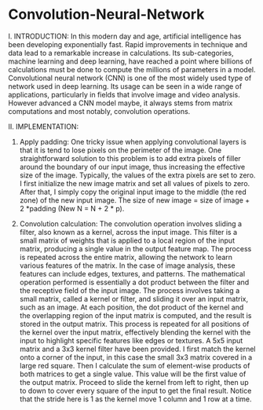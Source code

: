 # Convolution-Neural-Network
I.	INTRODUCTION:
In this modern day and age, artificial intelligence has been developing exponentially fast. Rapid improvements in technique and data lead to a remarkable increase in calculations. Its sub-categories, machine learning and deep learning, have reached a point where billions of calculations must be done to compute the millions of parameters in a model.
Convolutional neural network (CNN) is one of the most widely used type of network used in deep learning. Its usage can be seen in a wide range of applications, particularly in fields that involve image and video analysis. However advanced a CNN model maybe, it always stems from matrix computations and most notably, convolution operations.

II.	IMPLEMENTATION:
1.	Apply padding:
One tricky issue when applying convolutional layers is that it is tend to lose pixels on the perimeter of the image. One straightforward solution to this problem is to add extra pixels of filler around the boundary of our input image, thus increasing the effective size of the image. Typically, the values of the extra pixels are set to zero. I first initialize the new image matrix and set all values of pixels to zero. After that, I simply copy the original input image to the middle (the red zone) of the new input image. The size of new image = size of image + 2 *padding (New N = N + 2 * p).

2.	Convolution calculation:
The convolution operation involves sliding a filter, also known as a kernel, across the input image. This filter is a small matrix of weights that is applied to a local region of the input matrix, producing a single value in the output feature map. The process is repeated across the entire matrix, allowing the network to learn various features of the matrix. In the case of image analysis, these features can include edges, textures, and patterns. The mathematical operation performed is essentially a dot product between the filter and the receptive field of the input image.
The process involves taking a small matrix, called a kernel or filter, and sliding it over an input matrix, such as an image. At each position, the dot product of the kernel and the overlapping region of the input matrix is computed, and the result is stored in the output matrix. This process is repeated for all positions of the kernel over the input matrix, effectively blending the kernel with the input to highlight specific features like edges or textures. 
A 5x5 input matrix and a 3x3 kernel filter have been provided. I first match the kernel onto a corner of the input, in this case the small 3x3 matrix covered in a large red square. Then I calculate the sum of element-wise products of both matrices to get a single value. This value will be the first value of the output matrix. Proceed to slide the kernel from left to right, then up to down to cover every square of the input to get the final result. Notice that the stride here is 1 as the kernel move 1 column and 1 row at a time.
